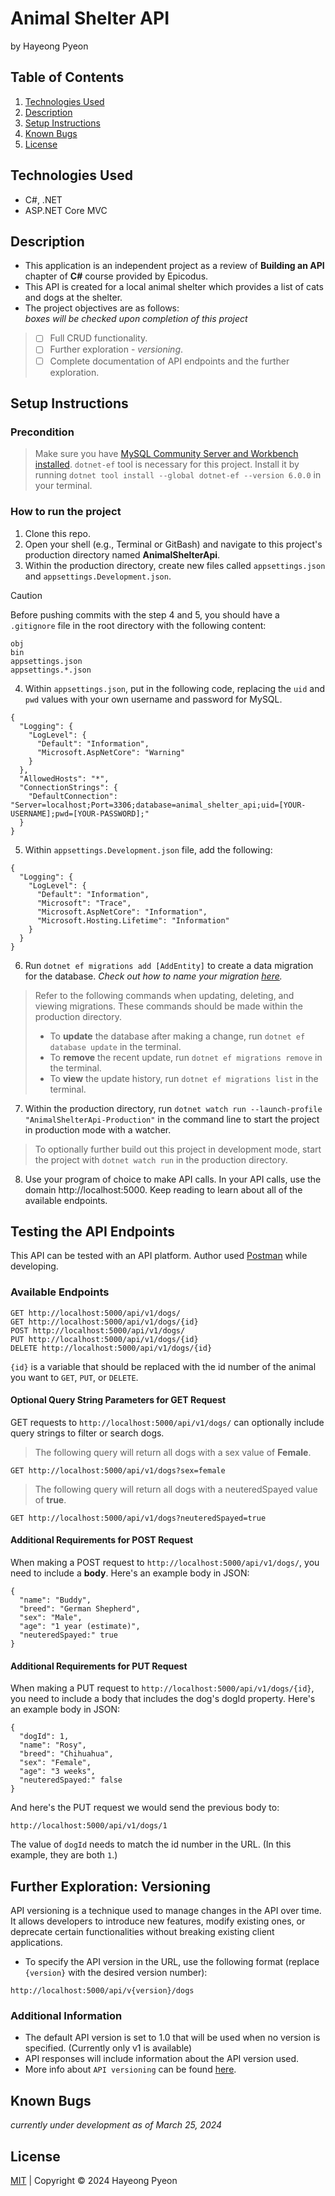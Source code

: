 # Animal Shelter API
by Hayeong Pyeon

## Table of Contents
1. [Technologies Used](#technologies-used)
2. [Description](#description)
3. [Setup Instructions](#setup-instructions)
4. [Known Bugs](#known-bugs)
5. [License](#license)

## Technologies Used
- C#, .NET
- ASP.NET Core MVC

## Description
- This application is an independent project as a review of **Building an API** chapter of **C#** course provided by Epicodus.
- This API is created for a local animal shelter which provides a list of cats and dogs at the shelter.
- The project objectives are as follows:    
*boxes will be checked upon completion of this project*
> - [ ] Full CRUD functionality.
> - [ ] Further exploration - *versioning*.
> - [ ] Complete documentation of API endpoints and the further exploration.  

## Setup Instructions
### Precondition
> Make sure you have [MySQL Community Server and Workbench installed](https://full-time.learnhowtoprogram.com/c-and-net/getting-started-with-c/installing-and-configuring-mysql). 
> `dotnet-ef` tool is necessary for this project. Install it by running `dotnet tool install --global dotnet-ef --version 6.0.0` in your terminal. 
### How to run the project
1. Clone this repo.
2. Open your shell (e.g., Terminal or GitBash) and navigate to this project's production directory named **AnimalShelterApi**. 
3. Within the production directory, create new files called `appsettings.json` and `appsettings.Development.json`.
> [!CAUTION]
> Before pushing commits with the step 4 and 5, you should have a `.gitignore` file in the root directory with the following content:
```
obj
bin
appsettings.json
appsettings.*.json
```
4. Within `appsettings.json`, put in the following code, replacing the `uid` and `pwd` values with your own username and password for MySQL. 
```
{
  "Logging": {
    "LogLevel": {
      "Default": "Information",
      "Microsoft.AspNetCore": "Warning"
    }
  },
  "AllowedHosts": "*",
  "ConnectionStrings": {
    "DefaultConnection": "Server=localhost;Port=3306;database=animal_shelter_api;uid=[YOUR-USERNAME];pwd=[YOUR-PASSWORD];"
  }
}
```
5. Within `appsettings.Development.json` file, add the following:
```
{
  "Logging": {
    "LogLevel": {
      "Default": "Information",
      "Microsoft": "Trace",
      "Microsoft.AspNetCore": "Information",
      "Microsoft.Hosting.Lifetime": "Information"
    }
  }
}
```
6. Run `dotnet ef migrations add [AddEntity]` to create a data migration for the database. *Check out how to name your migration [here](https://learn.microsoft.com/en-us/ef/core/managing-schemas/migrations/managing?tabs=dotnet-core-cli).*
> Refer to the following commands when updating, deleting, and viewing migrations. These commands should be made within the production directory. 
> - To **update** the database after making a change, run `dotnet ef database update` in the terminal. 
> - To **remove** the recent update, run `dotnet ef migrations remove` in the terminal. 
> - To **view** the update history, run `dotnet ef migrations list` in the terminal. 
7. Within the production directory, run `dotnet watch run --launch-profile "AnimalShelterApi-Production"` in the command line to start the project in production mode with a watcher.
> To optionally further build out this project in development mode, start the project with `dotnet watch run` in the production directory.
8. Use your program of choice to make API calls. In your API calls, use the domain http://localhost:5000. Keep reading to learn about all of the available endpoints.

## Testing the API Endpoints
This API can be tested with an API platform. Author used [Postman](https://www.postman.com/) while developing. 

### Available Endpoints
```
GET http://localhost:5000/api/v1/dogs/
GET http://localhost:5000/api/v1/dogs/{id}
POST http://localhost:5000/api/v1/dogs/
PUT http://localhost:5000/api/v1/dogs/{id}
DELETE http://localhost:5000/api/v1/dogs/{id}
```
`{id}` is a variable that should be replaced with the id number of the animal you want to `GET`, `PUT`, or `DELETE`. 

#### Optional Query String Parameters for GET Request
GET requests to `http://localhost:5000/api/v1/dogs/` can optionally include query strings to filter or search dogs.
> The following query will return all dogs with a sex value of **Female**. 
```
GET http://localhost:5000/api/v1/dogs?sex=female
```
> The following query will return all dogs with a neuteredSpayed value of **true**.
```
GET http://localhost:5000/api/v1/dogs?neuteredSpayed=true
```

#### Additional Requirements for POST Request
When making a POST request to `http://localhost:5000/api/v1/dogs/`, you need to include a **body**. Here's an example body in JSON:
```
{
  "name": "Buddy",
  "breed": "German Shepherd",
  "sex": "Male",
  "age": "1 year (estimate)",
  "neuteredSpayed:" true
}
```
#### Additional Requirements for PUT Request
When making a PUT request to `http://localhost:5000/api/v1/dogs/{id}`, you need to include a body that includes the dog's dogId property. Here's an example body in JSON:
```
{
  "dogId": 1,
  "name": "Rosy",
  "breed": "Chihuahua",
  "sex": "Female",
  "age": "3 weeks",
  "neuteredSpayed:" false
}
```
And here's the PUT request we would send the previous body to:
```
http://localhost:5000/api/v1/dogs/1
```
The value of `dogId` needs to match the id number in the URL. (In this example, they are both `1`.)

## Further Exploration: Versioning
API versioning is a technique used to manage changes in the API over time. It allows developers to introduce new features, modify existing ones, or deprecate certain functionalities without breaking existing client applications.
- To specify the API version in the URL, use the following format (replace `{version}` with the desired version number):
```
http://localhost:5000/api/v{version}/dogs
```
### Additional Information
- The default API version is set to 1.0 that will be used when no version is specified. (Currently only v1 is available)
- API responses will include information about the API version used.
- More info about `API versioning` can be found [here](https://christian-schou.dk/blog/how-to-use-api-versioning-in-net-core-web-api/).

## Known Bugs
*currently under development as of March 25, 2024*

## License
[MIT](/LICENSE.txt) | Copyright © 2024 Hayeong Pyeon